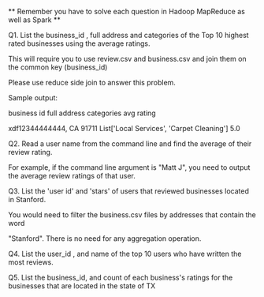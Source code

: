 
** Remember you have to solve each question in Hadoop MapReduce as well as Spark **

Q1. List the business_id , full address and categories of the Top 10 highest rated businesses using the average ratings.

This will require you to use review.csv and business.csv and join them on the common key (business_id)

Please use reduce side join to answer this problem.

Sample output:

business id full address categories avg rating

xdf12344444444, CA 91711 List['Local Services', 'Carpet Cleaning'] 5.0

Q2. Read a user name from the command line and find the average of their review rating.

For example, if the command line argument is "Matt J", you need to output the average review ratings of that user.

Q3. List the 'user id' and 'stars' of users that reviewed businesses located in Stanford.

You would need to filter the business.csv files by addresses that contain the word

"Stanford". There is no need for any aggregation operation.

Q4. List the user_id , and name of the top 10 users who have written the most reviews.

Q5. List the business_id, and count of each business's ratings for the businesses that are located in the state of TX
